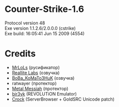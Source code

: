 # Counter-Strike-1.6
Protocol version 48    
Exe version 1.1.2.6/2.0.0.0 (cstrike)    
Exe build: 16:05:41 Jun 15 2009 (4554)    

# Credits
+ [MrLoLs](https://github.com/DmitryOnishchuk) (русификатор)    
+ [Reallite Labs](https://bbs.nashalife.ru/showthread.php?postid=164902) (озвучка)    
+ [BoBa_KoMaTo3HuK](https://bbs.nashalife.ru/showthread.php?postid=72578) (озвучка)    
+ ratwayer (протектор)    
+ [Metal Messiah](https://c-s.net.ua/forum/user101202.html) (протектор)    
+ [bir3yk](http://bir3yk.net/) (REVOLUTiON Emulator)    
+ [Crock](https://cs.rin.ru/forum/viewtopic.php?f=29&t=53728) (ServerBrowser + GoldSRC Unicode patch)
